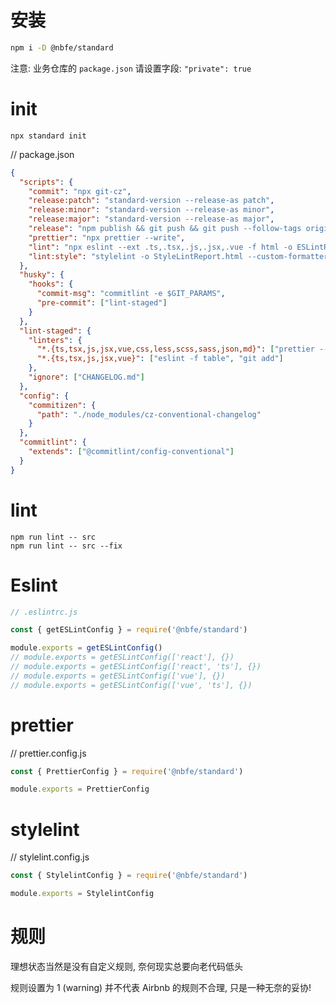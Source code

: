 # 安装

```sh
npm i -D @nbfe/standard
```

注意: 业务仓库的 `package.json` 请设置字段: `"private": true`

# init

```shell
npx standard init
```

// package.json

```json
{
  "scripts": {
    "commit": "npx git-cz",
    "release:patch": "standard-version --release-as patch",
    "release:minor": "standard-version --release-as minor",
    "release:major": "standard-version --release-as major",
    "release": "npm publish && git push && git push --follow-tags origin",
    "prettier": "npx prettier --write",
    "lint": "npx eslint --ext .ts,.tsx,.js,.jsx,.vue -f html -o ESLintReport.html",
    "lint:style": "stylelint -o StyleLintReport.html --custom-formatter node_modules/stylelint-formatters-html **/*.{css,scss,sass,less}"
  },
  "husky": {
    "hooks": {
      "commit-msg": "commitlint -e $GIT_PARAMS",
      "pre-commit": ["lint-staged"]
    }
  },
  "lint-staged": {
    "linters": {
      "*.{ts,tsx,js,jsx,vue,css,less,scss,sass,json,md}": ["prettier --write", "git add"],
      "*.{ts,tsx,js,jsx,vue}": ["eslint -f table", "git add"]
    },
    "ignore": ["CHANGELOG.md"]
  },
  "config": {
    "commitizen": {
      "path": "./node_modules/cz-conventional-changelog"
    }
  },
  "commitlint": {
    "extends": ["@commitlint/config-conventional"]
  }
}
```

# lint

```shell
npm run lint -- src
npm run lint -- src --fix
```

# Eslint

```js
// .eslintrc.js

const { getESLintConfig } = require('@nbfe/standard')

module.exports = getESLintConfig()
// module.exports = getESLintConfig(['react'], {})
// module.exports = getESLintConfig(['react', 'ts'], {})
// module.exports = getESLintConfig(['vue'], {})
// module.exports = getESLintConfig(['vue', 'ts'], {})
```

# prettier

// prettier.config.js

```js
const { PrettierConfig } = require('@nbfe/standard')

module.exports = PrettierConfig
```

# stylelint

// stylelint.config.js

```js
const { StylelintConfig } = require('@nbfe/standard')

module.exports = StylelintConfig
```

# 规则

理想状态当然是没有自定义规则, 奈何现实总要向老代码低头

规则设置为 1 (warning) 并不代表 Airbnb 的规则不合理, 只是一种无奈的妥协!
